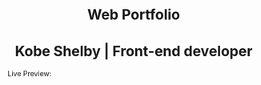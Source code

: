 <h1 align="center"> Web Portfolio </h1>
<h1 align="center"> Kobe Shelby | Front-end developer</h1>
Live Preview: 

